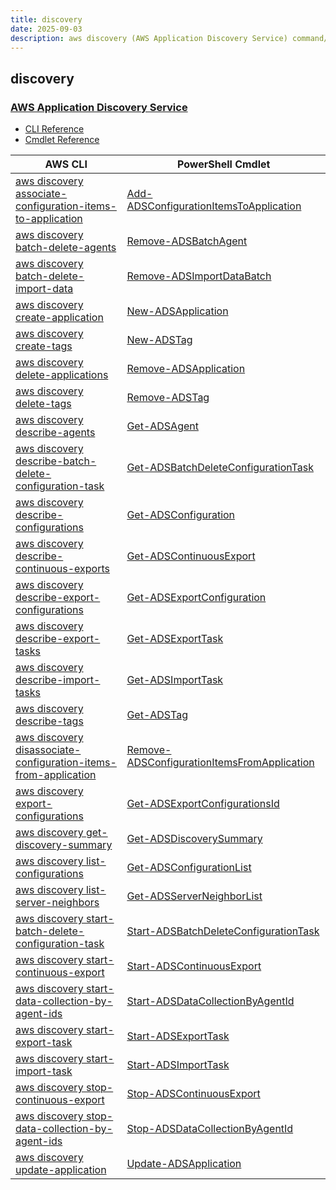 ```yaml
---
title: discovery
date: 2025-09-03
description: aws discovery (AWS Application Discovery Service) command/cmdlet list.
---
```


## discovery

### [AWS Application Discovery Service](https://aws.amazon.com/application-discovery/)

* [CLI Reference](https://awscli.amazonaws.com/v2/documentation/api/latest/reference/discovery/index.html)
* [Cmdlet Reference](https://docs.aws.amazon.com/powershell/latest/reference/items/Application_Discovery_Service_cmdlets.html)

|AWS CLI|PowerShell Cmdlet|
|----|----|
|[aws discovery associate-configuration-items-to-application](https://awscli.amazonaws.com/v2/documentation/api/latest/reference/discovery/associate-configuration-items-to-application.html)|[Add-ADSConfigurationItemsToApplication](https://docs.aws.amazon.com/powershell/latest/reference/items/Add-ADSConfigurationItemsToApplication.html)|
|[aws discovery batch-delete-agents](https://awscli.amazonaws.com/v2/documentation/api/latest/reference/discovery/batch-delete-agents.html)|[Remove-ADSBatchAgent](https://docs.aws.amazon.com/powershell/latest/reference/items/Remove-ADSBatchAgent.html)|
|[aws discovery batch-delete-import-data](https://awscli.amazonaws.com/v2/documentation/api/latest/reference/discovery/batch-delete-import-data.html)|[Remove-ADSImportDataBatch](https://docs.aws.amazon.com/powershell/latest/reference/items/Remove-ADSImportDataBatch.html)|
|[aws discovery create-application](https://awscli.amazonaws.com/v2/documentation/api/latest/reference/discovery/create-application.html)|[New-ADSApplication](https://docs.aws.amazon.com/powershell/latest/reference/items/New-ADSApplication.html)|
|[aws discovery create-tags](https://awscli.amazonaws.com/v2/documentation/api/latest/reference/discovery/create-tags.html)|[New-ADSTag](https://docs.aws.amazon.com/powershell/latest/reference/items/New-ADSTag.html)|
|[aws discovery delete-applications](https://awscli.amazonaws.com/v2/documentation/api/latest/reference/discovery/delete-applications.html)|[Remove-ADSApplication](https://docs.aws.amazon.com/powershell/latest/reference/items/Remove-ADSApplication.html)|
|[aws discovery delete-tags](https://awscli.amazonaws.com/v2/documentation/api/latest/reference/discovery/delete-tags.html)|[Remove-ADSTag](https://docs.aws.amazon.com/powershell/latest/reference/items/Remove-ADSTag.html)|
|[aws discovery describe-agents](https://awscli.amazonaws.com/v2/documentation/api/latest/reference/discovery/describe-agents.html)|[Get-ADSAgent](https://docs.aws.amazon.com/powershell/latest/reference/items/Get-ADSAgent.html)|
|[aws discovery describe-batch-delete-configuration-task](https://awscli.amazonaws.com/v2/documentation/api/latest/reference/discovery/describe-batch-delete-configuration-task.html)|[Get-ADSBatchDeleteConfigurationTask](https://docs.aws.amazon.com/powershell/latest/reference/items/Get-ADSBatchDeleteConfigurationTask.html)|
|[aws discovery describe-configurations](https://awscli.amazonaws.com/v2/documentation/api/latest/reference/discovery/describe-configurations.html)|[Get-ADSConfiguration](https://docs.aws.amazon.com/powershell/latest/reference/items/Get-ADSConfiguration.html)|
|[aws discovery describe-continuous-exports](https://awscli.amazonaws.com/v2/documentation/api/latest/reference/discovery/describe-continuous-exports.html)|[Get-ADSContinuousExport](https://docs.aws.amazon.com/powershell/latest/reference/items/Get-ADSContinuousExport.html)|
|[aws discovery describe-export-configurations](https://awscli.amazonaws.com/v2/documentation/api/latest/reference/discovery/describe-export-configurations.html)|[Get-ADSExportConfiguration](https://docs.aws.amazon.com/powershell/latest/reference/items/Get-ADSExportConfiguration.html)|
|[aws discovery describe-export-tasks](https://awscli.amazonaws.com/v2/documentation/api/latest/reference/discovery/describe-export-tasks.html)|[Get-ADSExportTask](https://docs.aws.amazon.com/powershell/latest/reference/items/Get-ADSExportTask.html)|
|[aws discovery describe-import-tasks](https://awscli.amazonaws.com/v2/documentation/api/latest/reference/discovery/describe-import-tasks.html)|[Get-ADSImportTask](https://docs.aws.amazon.com/powershell/latest/reference/items/Get-ADSImportTask.html)|
|[aws discovery describe-tags](https://awscli.amazonaws.com/v2/documentation/api/latest/reference/discovery/describe-tags.html)|[Get-ADSTag](https://docs.aws.amazon.com/powershell/latest/reference/items/Get-ADSTag.html)|
|[aws discovery disassociate-configuration-items-from-application](https://awscli.amazonaws.com/v2/documentation/api/latest/reference/discovery/disassociate-configuration-items-from-application.html)|[Remove-ADSConfigurationItemsFromApplication](https://docs.aws.amazon.com/powershell/latest/reference/items/Remove-ADSConfigurationItemsFromApplication.html)|
|[aws discovery export-configurations](https://awscli.amazonaws.com/v2/documentation/api/latest/reference/discovery/export-configurations.html)|[Get-ADSExportConfigurationsId](https://docs.aws.amazon.com/powershell/latest/reference/items/Get-ADSExportConfigurationsId.html)|
|[aws discovery get-discovery-summary](https://awscli.amazonaws.com/v2/documentation/api/latest/reference/discovery/get-discovery-summary.html)|[Get-ADSDiscoverySummary](https://docs.aws.amazon.com/powershell/latest/reference/items/Get-ADSDiscoverySummary.html)|
|[aws discovery list-configurations](https://awscli.amazonaws.com/v2/documentation/api/latest/reference/discovery/list-configurations.html)|[Get-ADSConfigurationList](https://docs.aws.amazon.com/powershell/latest/reference/items/Get-ADSConfigurationList.html)|
|[aws discovery list-server-neighbors](https://awscli.amazonaws.com/v2/documentation/api/latest/reference/discovery/list-server-neighbors.html)|[Get-ADSServerNeighborList](https://docs.aws.amazon.com/powershell/latest/reference/items/Get-ADSServerNeighborList.html)|
|[aws discovery start-batch-delete-configuration-task](https://awscli.amazonaws.com/v2/documentation/api/latest/reference/discovery/start-batch-delete-configuration-task.html)|[Start-ADSBatchDeleteConfigurationTask](https://docs.aws.amazon.com/powershell/latest/reference/items/Start-ADSBatchDeleteConfigurationTask.html)|
|[aws discovery start-continuous-export](https://awscli.amazonaws.com/v2/documentation/api/latest/reference/discovery/start-continuous-export.html)|[Start-ADSContinuousExport](https://docs.aws.amazon.com/powershell/latest/reference/items/Start-ADSContinuousExport.html)|
|[aws discovery start-data-collection-by-agent-ids](https://awscli.amazonaws.com/v2/documentation/api/latest/reference/discovery/start-data-collection-by-agent-ids.html)|[Start-ADSDataCollectionByAgentId](https://docs.aws.amazon.com/powershell/latest/reference/items/Start-ADSDataCollectionByAgentId.html)|
|[aws discovery start-export-task](https://awscli.amazonaws.com/v2/documentation/api/latest/reference/discovery/start-export-task.html)|[Start-ADSExportTask](https://docs.aws.amazon.com/powershell/latest/reference/items/Start-ADSExportTask.html)|
|[aws discovery start-import-task](https://awscli.amazonaws.com/v2/documentation/api/latest/reference/discovery/start-import-task.html)|[Start-ADSImportTask](https://docs.aws.amazon.com/powershell/latest/reference/items/Start-ADSImportTask.html)|
|[aws discovery stop-continuous-export](https://awscli.amazonaws.com/v2/documentation/api/latest/reference/discovery/stop-continuous-export.html)|[Stop-ADSContinuousExport](https://docs.aws.amazon.com/powershell/latest/reference/items/Stop-ADSContinuousExport.html)|
|[aws discovery stop-data-collection-by-agent-ids](https://awscli.amazonaws.com/v2/documentation/api/latest/reference/discovery/stop-data-collection-by-agent-ids.html)|[Stop-ADSDataCollectionByAgentId](https://docs.aws.amazon.com/powershell/latest/reference/items/Stop-ADSDataCollectionByAgentId.html)|
|[aws discovery update-application](https://awscli.amazonaws.com/v2/documentation/api/latest/reference/discovery/update-application.html)|[Update-ADSApplication](https://docs.aws.amazon.com/powershell/latest/reference/items/Update-ADSApplication.html)|

